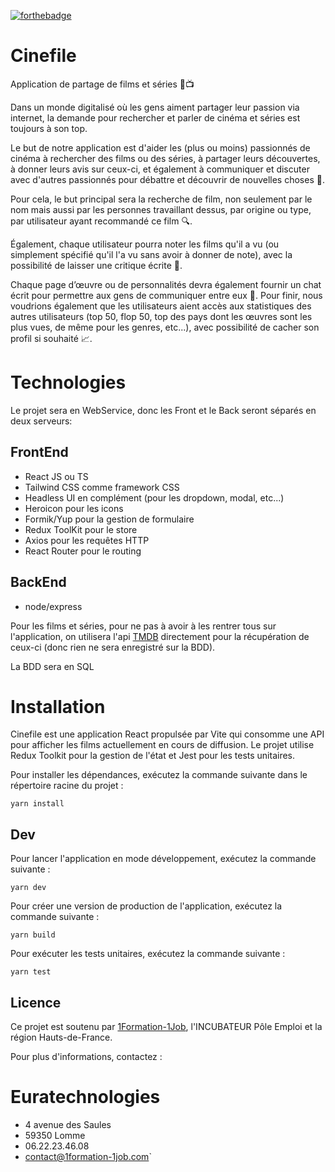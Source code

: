 [![forthebadge](https://forthebadge.com/images/badges/built-with-love.svg)](https://forthebadge.com)

# Cinefile

Application de partage de films et séries 🎥📺

Dans un monde digitalisé où les gens aiment partager leur passion via internet, la demande pour rechercher et parler de cinéma et séries est toujours à son top.

Le but de notre application est d'aider les (plus ou moins) passionnés de cinéma à rechercher des films ou des séries, à partager leurs découvertes, à donner leurs avis sur ceux-ci, et également à communiquer et discuter avec d'autres passionnés pour débattre et découvrir de nouvelles choses 🤝.

Pour cela, le but principal sera la recherche de film, non seulement par le nom mais aussi par les personnes travaillant dessus, par origine ou type, par utilisateur ayant recommandé ce film 🔍.

Également, chaque utilisateur pourra noter les films qu'il a vu (ou simplement spécifié qu'il l'a vu sans avoir à donner de note), avec la possibilité de laisser une critique écrite 📝.

Chaque page d’œuvre ou de personnalités devra également fournir un chat écrit pour permettre aux gens de communiquer entre eux 💬. Pour finir, nous voudrions également que les utilisateurs aient accès aux statistiques des autres utilisateurs (top 50, flop 50, top des pays dont les œuvres sont les plus vues, de même pour les genres, etc...), avec possibilité de cacher son profil si souhaité 📈.


# Technologies

Le projet sera en WebService, donc les Front et le Back seront séparés en deux serveurs:

## FrontEnd

- React JS ou TS
- Tailwind CSS comme framework CSS
- Headless UI en complément (pour les dropdown, modal, etc...)
- Heroicon pour les icons
- Formik/Yup pour la gestion de formulaire
- Redux ToolKit pour le store
- Axios pour les requêtes HTTP
- React Router pour le routing

## BackEnd

- node/express

Pour les films et séries, pour ne pas à avoir à les rentrer tous sur l'application, on utilisera l'api [TMDB](https://www.themoviedb.org/) directement pour la récupération de ceux-ci (donc rien ne sera enregistré sur la BDD).

La BDD sera en SQL

# Installation

Cinefile est une application React propulsée par Vite qui consomme une API pour afficher les films actuellement en cours de diffusion. Le projet utilise Redux Toolkit pour la gestion de l'état et Jest pour les tests unitaires.

Pour installer les dépendances, exécutez la commande suivante dans le répertoire racine du projet :

`yarn install`

## Dev

Pour lancer l'application en mode développement, exécutez la commande suivante :

`yarn dev`

Pour créer une version de production de l'application, exécutez la commande suivante :

`yarn build`

Pour exécuter les tests unitaires, exécutez la commande suivante :

`yarn test`

## Licence

Ce projet est soutenu par [1Formation-1Job](https://www.1formation-1job.com/), l'INCUBATEUR Pôle Emploi et la région Hauts-de-France.

Pour plus d'informations, contactez :

# Euratechnologies

- 4 avenue des Saules
- 59350 Lomme
- 06.22.23.46.08
- contact@1formation-1job.com`
